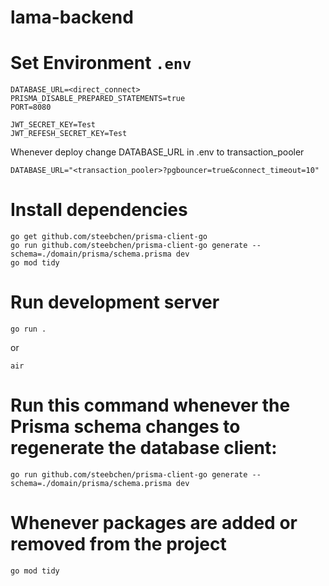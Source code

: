 # lama-backend
# Set Environment `.env`
```
DATABASE_URL=<direct_connect>
PRISMA_DISABLE_PREPARED_STATEMENTS=true
PORT=8080

JWT_SECRET_KEY=Test
JWT_REFESH_SECRET_KEY=Test
```
Whenever deploy change DATABASE_URL in .env to transaction_pooler
```
DATABASE_URL="<transaction_pooler>?pgbouncer=true&connect_timeout=10"
```
# Install dependencies
```
go get github.com/steebchen/prisma-client-go
go run github.com/steebchen/prisma-client-go generate --schema=./domain/prisma/schema.prisma dev
go mod tidy
```
# Run development server
```
go run .
```
or
```
air
```
# Run this command whenever the Prisma schema changes to regenerate the database client:
```
go run github.com/steebchen/prisma-client-go generate --schema=./domain/prisma/schema.prisma dev
```
# Whenever packages are added or removed from the project
```
go mod tidy
```